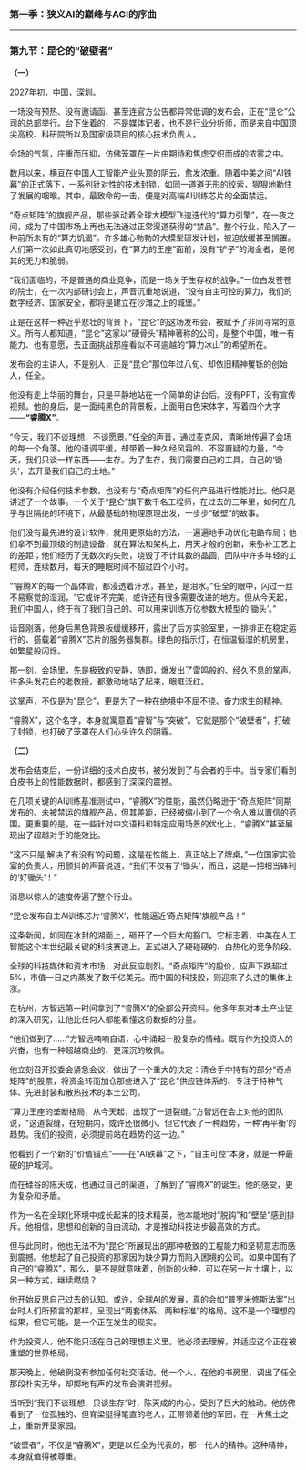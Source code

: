 ### **第一季：狭义AI的巅峰与AGI的序曲**

---

### **第九节：昆仑的“破壁者”**

**（一）**

2027年初，中国，深圳。

一场没有预热、没有邀请函、甚至连官方公告都异常低调的发布会，正在“昆仑”公司的总部举行。台下坐着的，不是媒体记者，也不是行业分析师，而是来自中国顶尖高校、科研院所以及国家级项目的核心技术负责人。

会场的气氛，庄重而压抑，仿佛笼罩在一片由期待和焦虑交织而成的浓雾之中。

数月以来，横亘在中国人工智能产业头顶的阴云，愈发浓重。随着中美之间“AI铁幕”的正式落下，一系列针对性的技术封锁，如同一道道无形的绞索，狠狠地勒住了发展的咽喉。其中，最致命的一击，便是对高端AI训练芯片的全面禁运。

“奇点矩阵”的旗舰产品，那些驱动着全球大模型飞速迭代的“算力引擎”，在一夜之间，成为了中国市场上再也无法通过正常渠道获得的“禁品”。整个行业，陷入了一种前所未有的“算力饥渴”。许多雄心勃勃的大模型研发计划，被迫放缓甚至搁置。人们第一次如此真切地感受到，在“算力的王座”面前，没有“铲子”的淘金者，是何其的无力和脆弱。

“我们面临的，不是普通的商业竞争，而是一场关于生存权的战争。”一位白发苍苍的院士，在一次内部研讨会上，声音沉重地说道，“没有自主可控的算力，我们的数字经济、国家安全，都将是建立在沙滩之上的城堡。”

正是在这样一种近乎悲壮的背景下，“昆仑”的这场发布会，被赋予了非同寻常的意义。所有人都知道，“昆仑”这家以“硬骨头”精神著称的公司，是整个中国，唯一有能力、也有意愿，去正面挑战那座看似不可逾越的“算力冰山”的希望所在。

发布会的主讲人，不是别人，正是“昆仑”那位年过八旬、却依旧精神矍铄的创始人，任全。

他没有走上华丽的舞台，只是平静地站在一个简单的讲台后。没有PPT，没有宣传视频。他的身后，是一面纯黑色的背景板，上面用白色宋体字，写着四个大字——**“睿腾X”**。

“今天，我们不谈理想，不谈愿景。”任全的声音，通过麦克风，清晰地传遍了会场的每一个角落。他的语调平缓，却带着一种久经风霜的、不容置疑的力量，“今天，我们只谈一样东西——生存。为了生存，我们需要自己的工具，自己的‘锄头’，去开垦我们自己的土地。”

他没有介绍任何技术参数，也没有与“奇点矩阵”的任何产品进行性能对比。他只是讲述了一个故事。一个关于“昆仑”旗下数千名工程师，在过去的三年里，如何在几乎与世隔绝的环境下，从最基础的物理原理出发，一步步“破壁”的故事。

他们没有最先进的设计软件，就用更原始的方法，一遍遍地手动优化电路布局；他们拿不到最顶级的制造设备，就在算法和架构上，用天才般的创新，来弥补工艺上的差距；他们经历了无数次的失败，烧毁了不计其数的晶圆，团队中许多年轻的工程师，连续数月，每天的睡眠时间不超过四个小时。

“‘睿腾X’的每一个晶体管，都浸透着汗水，甚至，是泪水。”任全的眼中，闪过一丝不易察觉的湿润，“它或许不完美，或许还有很多需要改进的地方。但从今天起，我们中国人，终于有了我们自己的、可以用来训练万亿参数大模型的‘锄头’。”

话音刚落，他身后黑色背景板缓缓移开，露出了后方实验室里，一排排正在稳定运行的、搭载着“睿腾X”芯片的服务器集群。绿色的指示灯，在恒温恒湿的机房里，如繁星般闪烁。

那一刻，会场里，先是极致的安静，随即，爆发出了雷鸣般的、经久不息的掌声。许多头发花白的老教授，都激动地站了起来，眼眶泛红。

这掌声，不仅是为“昆仑”，更是为了一种在绝境中不屈不挠、奋力求生的精神。

“睿腾X”，这个名字，本身就寓意着“睿智”与“突破”。它就是那个“破壁者”，打破了封锁，也打破了笼罩在人们心头许久的阴霾。

**（二）**

发布会结束后，一份详细的技术白皮书，被分发到了与会者的手中。当专家们看到白皮书上的性能数据时，都感到了深深的震撼。

在几项关键的AI训练基准测试中，“睿腾X”的性能，虽然仍略逊于“奇点矩阵”同期发布的、未被禁运的旗舰产品，但其差距，已经被缩小到了一个令人难以置信的范围。更重要的是，在一些针对中文语料和特定应用场景的优化上，“睿腾X”甚至展现出了超越对手的能效比。

“这不只是‘解决了有没有’的问题，这是在性能上，真正站上了牌桌。”一位国家实验室的负责人，用颤抖的声音说道，“我们不仅有了‘锄头’，而且，这是一把相当锋利的‘好锄头’！”

消息以惊人的速度传遍了整个行业。

“昆仑发布自主AI训练芯片‘睿腾X’，性能逼近‘奇点矩阵’旗舰产品！”

这条新闻，如同在冰封的湖面上，砸开了一个巨大的豁口。它标志着，中美在人工智能这个本世纪最关键的科技赛道上，正式进入了硬碰硬的、白热化的竞争阶段。

全球的科技媒体和资本市场，对此反应剧烈。“奇点矩阵”的股价，应声下跌超过5%，市值一日之内蒸发了数千亿美元。而中国的科技股，则迎来了久违的集体上涨。

在杭州，方智远第一时间拿到了“睿腾X”的全部公开资料。他多年来对本土产业链的深入研究，让他比任何人都能看懂这份数据的分量。

“他们做到了……”方智远喃喃自语，心中涌起一股复杂的情绪。既有作为投资人的兴奋，也有一种超越商业的、更深沉的敬佩。

他立刻召开投委会紧急会议，做出了一个重大的决定：清仓手中持有的部分“奇点矩阵”的股票，将资金转而加仓那些进入了“昆仑”供应链体系的、专注于特种气体、先进封装和散热技术的本土公司。

“算力王座的垄断格局，从今天起，出现了一道裂缝。”方智远在会上对他的团队说，“这道裂缝，在短期内，或许还很微小。但它代表了一种趋势，一种‘再平衡’的趋势。我们的投资，必须提前站在趋势的这一边。”

他看到了一个新的“价值锚点”——在“AI铁幕”之下，“自主可控”本身，就是一种最硬的护城河。

而在硅谷的陈天成，也通过自己的渠道，了解到了“睿腾X”的诞生。他的感受，更为复杂和矛盾。

作为一名在全球化环境中成长起来的技术精英，他本能地对“脱钩”和“壁垒”感到排斥。他相信，思想和创新的自由流动，才是推动科技进步最高效的方式。

但与此同时，他也无法不为“昆仑”所展现出的那种极致的工程能力和坚韧意志而感到震撼。他想起了自己投资的那家因为缺少算力而陷入困境的公司。如果中国有了自己的“睿腾X”，那么，是不是就意味着，创新的火种，可以在另一片土壤上，以另一种方式，继续燃烧？

他开始反思自己过去的认知。或许，全球AI的发展，真的会如“普罗米修斯法案”出台时人们所预言的那样，呈现出“两套体系、两种标准”的格局。这不是一个理想的结果，但它可能，是一个正在发生的现实。

作为投资人，他不能只活在自己的理想主义里。他必须去理解，并适应这个正在被重塑的世界格局。

那天晚上，他破例没有参加任何社交活动。他一个人，在他的书房里，调出了任全那段朴实无华，却掷地有声的发布会演讲视频。

当听到“我们不谈理想，只谈生存”时，陈天成的内心，受到了巨大的触动。他仿佛看到了一位孤独的、但脊梁挺得笔直的老人，正带领着他的军团，在一片焦土之上，重新开垦家园。

“破壁者”，不仅是“睿腾X”，更是以任全为代表的，那一代人的精神。这种精神，本身就值得被尊重。

